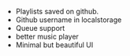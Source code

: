 - Playlists saved on github.
- Github username in localstorage
- Queue support
- better music player
- Minimal but beautiful UI
